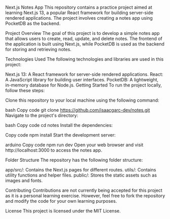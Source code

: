 Next.js Notes App
This repository contains a practice project aimed at learning Next.js 13, a popular React framework for building server-side rendered applications. The project involves creating a notes app using PocketDB as the backend.

Project Overview
The goal of this project is to develop a simple notes app that allows users to create, read, update, and delete notes. The frontend of the application is built using Next.js, while PocketDB is used as the backend for storing and retrieving notes.

Technologies Used
The following technologies and libraries are used in this project:

Next.js 13: A React framework for server-side rendered applications.
React: A JavaScript library for building user interfaces.
PocketDB: A lightweight, in-memory database for Node.js.
Getting Started
To run the project locally, follow these steps:

Clone this repository to your local machine using the following command:

bash
Copy code
git clone https://github.com/isaacgarc-dev/notes.git
Navigate to the project's directory:

bash
Copy code
cd notes
Install the dependencies:

Copy code
npm install
Start the development server:

arduino
Copy code
npm run dev
Open your web browser and visit http://localhost:3000 to access the notes app.

Folder Structure
The repository has the following folder structure:

app/src/: Contains the Next.js pages for different routes.
utils/: Contains utility functions and helper files.
public/: Stores the static assets such as images and fonts.

Contributing
Contributions are not currently being accepted for this project as it is a personal learning exercise. However, feel free to fork the repository and modify the code for your own learning purposes.

License
This project is licensed under the MIT License.
